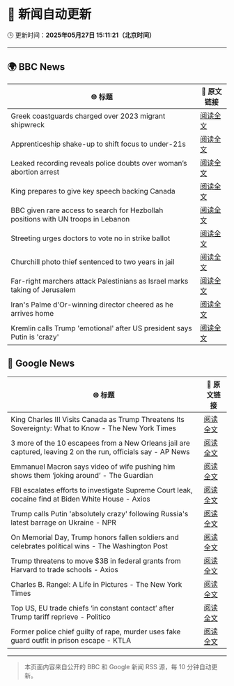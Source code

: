 # 🧠 新闻自动更新

🕒 更新时间：**2025年05月27日 15:11:21（北京时间）**

---

## 🌍 BBC News

| 🌐 标题 | 🔗 原文链接 |
|--------|-------------|
| Greek coastguards charged over 2023 migrant shipwreck | [阅读全文](https://www.bbc.com/news/articles/cp8yjlzd3pvo) |
| Apprenticeship shake-up to shift focus to under-21s | [阅读全文](https://www.bbc.com/news/articles/c9vgd8zmpe3o) |
| Leaked recording reveals police doubts over woman’s abortion arrest | [阅读全文](https://www.bbc.com/news/articles/cp852g0l6j6o) |
| King prepares to give key speech backing Canada | [阅读全文](https://www.bbc.com/news/articles/c9wgd98yr89o) |
| BBC given rare access to search for Hezbollah positions with UN troops in Lebanon | [阅读全文](https://www.bbc.com/news/videos/cgj8vqng4vvo) |
| Streeting urges doctors to vote no in strike ballot | [阅读全文](https://www.bbc.com/news/articles/c771dgm8vrpo) |
| Churchill photo thief sentenced to two years in jail | [阅读全文](https://www.bbc.com/news/articles/cvgdk4j1pg5o) |
| Far-right marchers attack Palestinians as Israel marks taking of Jerusalem | [阅读全文](https://www.bbc.com/news/articles/czelwkwn3y2o) |
| Iran's Palme d'Or-winning director cheered as he arrives home | [阅读全文](https://www.bbc.com/news/articles/cdd2r4y6nv8o) |
| Kremlin calls Trump 'emotional' after US president says Putin is 'crazy' | [阅读全文](https://www.bbc.com/news/articles/c4g2wz74jdzo) |

## 📰 Google News

| 🌐 标题 | 🔗 原文链接 |
|--------|-------------|
| King Charles III Visits Canada as Trump Threatens Its Sovereignty: What to Know - The New York Times | [阅读全文](https://news.google.com/rss/articles/CBMijAFBVV95cUxOQ2NmX0cweE1fVEpEaXhrUVZnakZPMERuSFZCR1VwcjdUbm9iVzREbVhuTEcyRHc5bFBiOWJHM3RoVU5JWGxLSF9YLW0yYTJQNlVWVXNwdmYySkNzd1RIaFUxb2ZQTFFTaGN5VGRraElHYTVVZ2VXSUM5a0hfTmhwUXo0em5FUFUxT0RGRA?oc=5) |
| 3 more of the 10 escapees from a New Orleans jail are captured, leaving 2 on the run, officials say - AP News | [阅读全文](https://news.google.com/rss/articles/CBMimwFBVV95cUxQVlViU0VleXdBT1FOZnBqbURhX2F3eDFPNUxhNWF2VHV1Z19QZW5mSENIZjFVSHFhWTRiMDlJN3d4Q0Y2TFUzMW9HSUJsREozZUNWWWFXZ2xvUVVhcDhVckFJMk5FWTNleUZiUU0zRHQ5MWZ3a0l4VmZrNXNoUlJaQURvaDYwM0tHVWZlc1VOQkttZFR1OGE2XzQxYw?oc=5) |
| Emmanuel Macron says video of wife pushing him shows them ‘joking around’ - The Guardian | [阅读全文](https://news.google.com/rss/articles/CBMiywFBVV95cUxNbjI1eUJ2STNxWjhnaTJaYkowcHVOeUdMSVhGRzVtdEhhT0hxTDFWODlvYkJfUjRxV3VIUDl2c0Nkamo1MFJxZnp1OUREMGdGUi12ckY4VmZncWJTZEVUajF4cDJ5RXRGV0VHNlhMc0FWUmpfRjF0MHJVWG13WFVLajVtazVmQnRnUjhmeld4eHpaUndVSXJjcXUtWWV1QzcyVG43LTRJWXQ2eTk3YXpvWmFfWGdjS1V3TFBMTFhEM1ZZck5wS0p6bWYxUQ?oc=5) |
| FBI escalates efforts to investigate Supreme Court leak, cocaine find at Biden White House - Axios | [阅读全文](https://news.google.com/rss/articles/CBMilAFBVV95cUxOMEhHSUNqV2RHV2pFam81MmFaZ1lkRl9GYXBzSWZkV3hSamVvYmJCaUpFNzhKSFItWkJ1NjI3cU1MenRiSXVrTkpVV0pETDg5NW91N3BTVldwZlRFTmZJNHhrSG5kT1JuZXBSREhYN3JKemJ5NEVkN004SDZ3TENQMkhuYUJYU0YzRGZ0a0ZWRkdDcW5F?oc=5) |
| Trump calls Putin 'absolutely crazy' following Russia's latest barrage on Ukraine - NPR | [阅读全文](https://news.google.com/rss/articles/CBMifkFVX3lxTE9PNzlKb3NxMUxBdjVhSE9jYWg5bkdsSHZyNHkxOEs2UEpkbVlNQkN6OVhvM3FrU3d3amZmc0djaE5sLTRRLWxrOVBPSWFRWDRrM1B4Zzd3RUs2d0JHUTk5bFg5azY5VGJTa0Z5OHFhWGM4Y1lCNnBtRUZSZmFwUQ?oc=5) |
| On Memorial Day, Trump honors fallen soldiers and celebrates political wins - The Washington Post | [阅读全文](https://news.google.com/rss/articles/CBMiuwFBVV95cUxObnpWM0lfSkJNdG55Qkg2UEt3QzVxZkticDJNZjM1VEdNSjBGaGZHQ2ZZRFdXU1pxRUhEZ3F6cm1oRTZka2N4bWFJZWlqcDl4V1FCX3FlRzZURXVQN3ZLOXI1dmgxb3AyTkpBQlhUR1hUdEpBUE40b3NFbzAtLXVFanMteVFWNnFJNC1BelAxN3lKc1pHeE4zUkgxVjRzZEthdGd4V2VYVUpvN1cyVU5qTFFVSzlCZnpBZGtV?oc=5) |
| Trump threatens to move $3B in federal grants from Harvard to trade schools - Axios | [阅读全文](https://news.google.com/rss/articles/CBMibEFVX3lxTFBCaHFJc21YcU5UOXBoQlk5d2ZQcURKNVRQYnpfSGM0c0RIZXFPY0NKYjYzeFZGSGpURHJLVE5NSVVqcm1iUExReWFNWUZCSDl5emxCdGxyMWQ5QzFUX0x5MXpXSXBmV0pRR2VQZQ?oc=5) |
| Charles B. Rangel: A Life in Pictures - The New York Times | [阅读全文](https://news.google.com/rss/articles/CBMigAFBVV95cUxOcjJXNnNwUXkxNUxsNm5vWlVueGNDa0Y5djZGQ2ViQVZWWVh5QzZEY3FLX1ZjUzl0aVBaS1NpV2ZpZWFNbXNxWDV5SjJtZ2xBdzF3aUVBTnYyT0gyTllHbjNRUmttZ3JlQnNZRWNJUURKTE1WZW5WZVhVbGJkb0pqUw?oc=5) |
| Top US, EU trade chiefs ‘in constant contact’ after Trump tariff reprieve - Politico | [阅读全文](https://news.google.com/rss/articles/CBMijAFBVV95cUxPV192Tm1LLWVsU3YzN1NNemJ4azBneThZcjZCTHdZUlBEV0NPQmtsSmxXN1l1LVQzWnUyeW03SEV6SGR1M2J6d3BmeWlkOXFacURMdTk3dDJwV0ZiLXI5MXFzelZZR1JmTy1ZaDI1dllMRENsRlA4b3Jfa3A3V0Zabk1OcFFBb1k0RFFfOA?oc=5) |
| Former police chief guilty of rape, murder uses fake guard outfit in prison escape - KTLA | [阅读全文](https://news.google.com/rss/articles/CBMipwFBVV95cUxOR191T1pTU2pqQjZrVkJMS2RZTzRRU2FsX3FSbXRRanlSeVBZTFFiV0xyTjZrd3BhbHItVXlFQm1OeE9PQVZRZXV0TFFEX2p5cXlpRGJUeDlDTUNfUUhkZ3FhYU90TTYtdVd5ekRYN0VvZnZ2VUhRU0lUdzNoMEFxWFh6d3c3cW5kWG1NdDBQcF9LbVctUWRidnlCMFlMVlhwZ2pZeXlZZ9IBrAFBVV95cUxPOWFQUXk0dzAzaldRc181TGZtLTFkQUtSS20xQ2lwelpsSWdoamxqZm1DTlYtQl9MVUEyVHRTT21YVEVUSWx6M29kY2FKeURZV1U4RlBUdEN1elduLUFWOHljemN4OUdYMDVXMy04YjZkM3VsNU5iTlVvOW1RdEdTQXZYOTFGQVNKLXYtbFh5RGhzWVdCMnJjTnJLRnRJdnNlV0xQeXBteUpobFQw?oc=5) |

---
> 本页面内容来自公开的 BBC 和 Google 新闻 RSS 源，每 10 分钟自动更新。